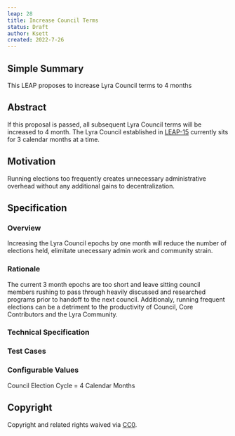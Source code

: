 ```yaml
---
leap: 28
title: Increase Council Terms
status: Draft
author: Ksett
created: 2022-7-26
---
```


<!--You can leave these HTML comments in your merged LEAP and delete the visible duplicate text guides, they will not appear and may be helpful to refer to if you edit it again. This is the suggested template for new LEAPs. Note that a LEAP number will be assigned by an editor. When opening a pull request to submit your LEAP, please use an abbreviated title in the filename, `leap-draft_title_abbrev.md`. The title should be 44 characters or less.-->



## Simple Summary
<!--"If you can't explain it simply, you don't understand it well enough." Simply describe the outcome the proposed changes intends to achieve. This should be non-technical and accessible to a casual community member.-->
This LEAP proposes to increase Lyra Council terms to 4 months

## Abstract
<!--A short (~200 word) description of the proposed change, the abstract should clearly describe the proposed change. This is what *will* be done if the LEAP is implemented, not *why* it should be done or *how* it will be done. If the LEAP proposes deploying a new contract, write, "we propose to deploy a new contract that will do x".-->
If this proposal is passed, all subsequent Lyra Council terms will be increased to 4 month. The Lyra Council established in [LEAP-15](https://leaps.lyra.finance/leaps/leap-15) currently sits for 3 calendar months at a time. 


## Motivation
<!--This is the problem statement. This is the *why* of the LEAP. It should clearly explain *why* the current state of the protocol is inadequate.  It is critical that you explain *why* the change is needed, if the LEAP proposes changing how something is calculated, you must address *why* the current calculation is innaccurate or wrong. This is not the place to describe how the LEAP will address the issue!-->
Running elections too frequently creates unnecessary administrative overhead without any additional gains to decentralization. 

## Specification
<!--The specification should describe the syntax and semantics of any new feature, there are five sections
1. Overview
2. Rationale
3. Technical Specification
4. Test Cases
5. Configurable Values
-->

### Overview
<!--This is a high level overview of *how* the LEAP will solve the problem. The overview should clearly describe how the new feature will be implemented.-->
Increasing the Lyra Council epochs by one month will reduce the number of elections held, elimitate unecessary admin work and community strain.

### Rationale
<!--This is where you explain the reasoning behind how you propose to solve the problem. Why did you propose to implement the change in this way, what were the considerations and trade-offs. The rationale fleshes out what motivated the design and why particular design decisions were made. It should describe alternate designs that were considered and related work. The rationale may also provide evidence of consensus within the community, and should discuss important objections or concerns raised during discussion.-->
The current 3 month epochs are too short and leave sitting council members rushing to pass through heavily discussed and researched programs prior to handoff to the next council. Additionaly, running frequent elections can be a detriment to the productivity of Council, Core Contributors and the Lyra Community.


### Technical Specification
<!--The technical specification should outline the public API of the changes proposed. That is, changes to any of the interfaces Lyra currently exposes or the creations of new ones.-->


### Test Cases
<!--Test cases for an implementation are mandatory for LEAPs but can be included with the implementation..-->


### Configurable Values
<!--Please list all values configurable under this implementation.-->
Council Election Cycle = 4 Calendar Months

## Copyright
Copyright and related rights waived via [CC0](https://creativecommons.org/publicdomain/zero/1.0/).

